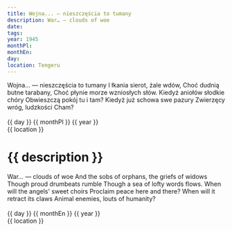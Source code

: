 ```yaml
---
title: Wojna... — nieszczęścia to tumany
description: War… — clouds of woe
date:
tags:
year: 1945
monthPl:
monthEn:
day:
location: Tengeru
---
```


<div class="indent">
<div class="poem">        Wojna... — nieszczęścia to tumany
        I łkania sierot, żale wdów,
        Choć dudnią butne tarabany,
        Choć płynie morze wzniosłych słów.
Kiedyż aniołów słodkie chóry
Obwieszczą pokój tu i tam?
Kiedyż już schowa swe pazury
Zwierzęcy wróg, ludzkości Cham?
</div>

<div class="dateLocation">
<br> {{ day }} {{ monthPl }} {{ year }} <br>
{{ location }} <br>
</div>
</div>

<h1>{{ description }}</h1>

<div class="indent">
<div class="translation">        War… — clouds of woe
        And the sobs of orphans, the griefs of widows
        Though proud drumbeats rumble
        Though a sea of lofty words flows.
When will the angels' sweet choirs
Proclaim peace here and there?
When will it retract its claws
Animal enemies, louts of humanity?
</div>

<div class="dateLocation">
<br> {{ day }} {{ monthEn }} {{ year }} <br>
{{ location }} <br>
</div>
</div>